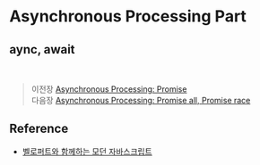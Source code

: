 # Asynchronous Processing Part

## aync, await


</br>

>   이전장 [Asynchronous Processing: Promise](https://github.com/ss-won/Javascript/blob/master/Asynchronous_Processing/ap2.md)<br/>
>   다음장 [Asynchronous Processing: Promise all, Promise race](https://github.com/ss-won/Javascript/blob/master/Asynchronous_Processing/ap4.md)

## Reference
- [벨로퍼트와 함께하는 모던 자바스크립트](https://learnjs.vlpt.us/)